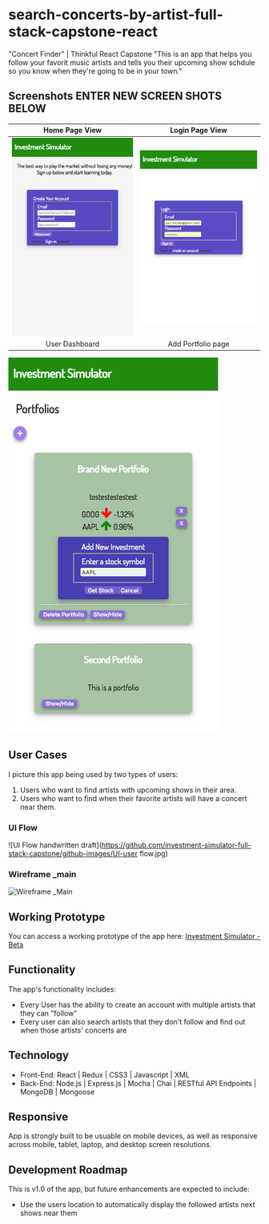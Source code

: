 # search-concerts-by-artist-full-stack-capstone-react
"Concert Finder" | Thinkful React Capstone
"This is an app that helps you follow your favorit music artists and tells you their upcoming show schdule so you know when they're going to be in your town."

## Screenshots ENTER NEW SCREEN SHOTS BELOW

Home Page View | Login Page View
:-------------------------:|:-------------------------:
![Home Page](https://github.com/calorab/investment-simulator-full-stack-capstone/blob/master/github-images/Investment%20Simulator%20Node%20Capstone%20-%20Homepage.png)  |![Login Page](https://github.com/calorab/investment-simulator-full-stack-capstone/blob/master/github-images/Investment%20Simulator%20Node%20Capstone%20-%20Login%20Page.png)
User Dashboard | Add Portfolio page
![User Dashboard](https://github.com/calorab/investment-simulator-full-stack-capstone/blob/master/github-images/Investment%20Simulator%20Node%20Capstone%20-%20Dashboard.png)


## User Cases
I picture this app being used by two types of users:
1. Users who want to find artists with upcoming shows in their area.
2. Users who want to find when their favorite artists will have a concert near them.

### UI Flow
![UI Flow handwritten draft](https://github.com/investment-simulator-full-stack-capstone/github-images/UI-user flow.jpg)

### Wireframe _main
![Wireframe _Main](https://github.com/investment-simulator-full-stack-capstone/github-images/UI-Wireframe.jpg)

## Working Prototype
You can access a working prototype of the app here: [Investment Simulator - Beta](https://investment-simulator-capstone.herokuapp.com/)

## Functionality
The app's functionality includes:
* Every User has the ability to create an account with multiple artists that they can "follow"
* Every user can also search artists that they don't follow and find out when those artists' concerts are


## Technology
* Front-End: React | Redux | CSS3  | Javascript | XML
* Back-End: Node.js | Express.js | Mocha | Chai | RESTful API Endpoints | MongoDB | Mongoose



## Responsive
App is strongly built to be usuable on mobile devices, as well as responsive across mobile, tablet, laptop, and desktop screen resolutions.

## Development Roadmap
This is v1.0 of the app, but future enhancements are expected to include:
* Use the users location to automatically display the followed artists next shows near them

